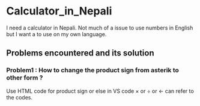 # Calculator_in_Nepali

I need a calculator in Nepali. Not much of a issue to use numbers in English but I want a to use on my own language.

## Problems encountered and its solution

### Problem1 : How to change the product sign from asterik to other form ?

Use HTML code for product sign or else in VS code &times; or &divide; or &larr; can refer to the codes.
